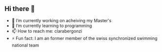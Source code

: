 ## Hi there 👋

- 🔭 I’m currently working on acheiving my Master's
- 🌱 I’m currently learning to programming
- 📫 How to reach me: clarabergonzi
- ⚡ Fun fact: I am an former member of the swiss synchronized swimming national team 
